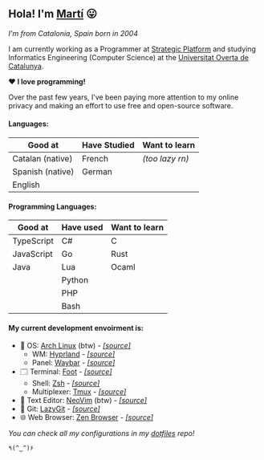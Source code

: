 ## Hola! I'm [Martí](https://m4rti.dev) 😛

*I'm from Catalonia, Spain born in 2004*

I am currently working as a Programmer at [Strategic Platform](https://strategicplatform.com/en/) 
and studying Informatics Engineering (Computer Science) at the 
[Universitat Overta de Catalunya](https://uoc.edu).

**❤️  I love programming!**

Over the past few years, I’ve been paying more 
attention to my online privacy and making an effort to use free and open-source 
software.

#### Languages:

| Good at          | Have Studied | Want to learn |
|------------------|--------------|---------------|
| Catalan (native) | French       | *(too lazy rn)* |
| Spanish (native) | German       | |
| English          |              | |

#### Programming Languages:

| Good at    | Have used | Want to learn |
|------------|-----------|---------------|
| TypeScript | C#        | C             |
| JavaScript | Go        | Rust          |
| Java       | Lua       | Ocaml         |
|            | Python    |               |
|            | PHP       |               |
|            | Bash      |               |

#### My current development envoirment is:

- 💾 OS: [Arch Linux](https://archlinux.org) (btw) - [*\[source\]*](https://github.com/archlinux)
    - WM: [Hyprland](https://hyprland.org) - [*\[source\]*](https://github.com/hyprwm/Hyprland)
    - Panel: [Waybar](https://github.com/Alexays/Waybar) - [*\[source\]*](https://github.com/Alexays/Waybar)
- 🗔  Terminal: [Foot](https://codeberg.org/dnkl/foot) - [*\[source\]*](https://codeberg.org/dnkl/foot)
    - Shell: [Zsh](https://www.zsh.org/) - [*\[source\]*](https://zsh.sourceforge.io/Arc/source.html)
    - Multiplexer: [Tmux](https://github.com/tmux/tmux/wiki) - [*\[source\]*](https://github.com/tmux/tmux)
- 📝 Text Editor: [NeoVim](https://neovim.io) (btw) - [*\[source\]*](https://github.com/neovim/neovim)
- 🧰 Git: [LazyGit](https://github.com/jesseduffield/lazygit/wiki) - [*\[source\]*](https://github.com/jesseduffield/lazygit)
- 🌐 Web Browser: [Zen Browser](https://zen-browser/desktop) - [*\[source\]*](https://github.com/zen-browser/desktop)

*You can check all my configurations in my [dotfiles](https://github.com/m4rti21/dotfiles) repo!*

```
٩(^‿^)۶
```
